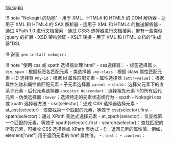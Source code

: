
[Nokogiri](https://nokogiri.org/)


!!! note "Nokogiri 的功能"
	- 用于 XML、HTML4 和 HTML5 的 DOM 解析器
	- 适用于 XML 和 HTML4 的 SAX 解析器
	- 适用于 XML 和 HTML4 的推送解析器
	- 通过 XPath 1.0 进行文档搜索
	- 通过 CSS3 选择器进行文档搜索，带有一些类似 jquery 的扩展
	- XSD 架构验证
	- XSLT 转换
	- 用于 XML 和 HTML 文档的“生成器”DSL

!!! 安装
	`gem install nokogiri`

!!! note "使用 css 或 xpath 选择器处理 html"
	- css选择器：
		- 标签选择器 `p`, `div`, `span`：根据标签名匹配元素
		- 类选择器 `.my-class`：根据 class 属性匹配元素
		- ID 选择器 `#my-id`：根据 id 属性匹配元素
		- 属性选择器 `[attr=value]`：根据属性名称和属性值匹配元素
		- 子元素选择器 `parent > child`：选择父元素下的直系子元素
		- 后代元素选择器 `ancestor descendant`：选择祖先元素下的所有后代元素
		- 伪类选择器 `:hover`：选择特定的元素状态或行为
	- xpath
	- Nokogiri css 或 xpath 选择器方法
		- css(selector)：通过 CSS 选择器选择元素
		- at_css(selector)：仅查找第一个匹配的元素，等效于 css(selector).first
		- xpath(selector)：通过 XPath 表达式选择元素
		- at_xpath(selector)：仅查找第一个匹配的元素，等效于 xpath(selector).first
		- search(selector)：查找匹配的所有元素，可接收 CSS 选择器或 XPath 表达式
		- []：返回元素的属性值，例如，element['href'] 用于返回元素的 href 属性值。
		- `.text`：
		- `.content`：


